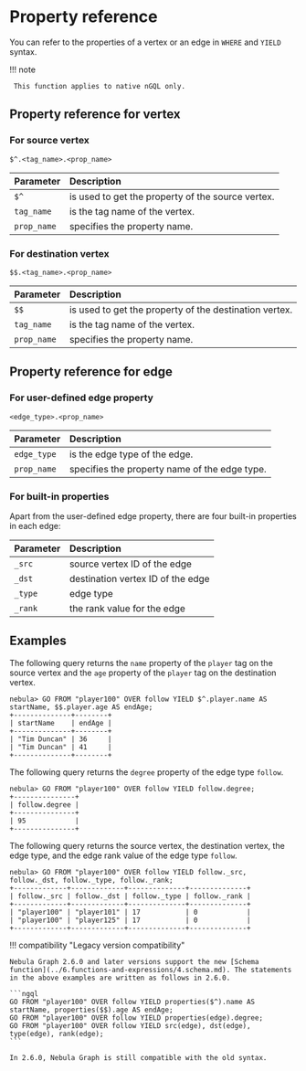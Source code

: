 # Property reference

You can refer to the properties of a vertex or an edge in `WHERE` and `YIELD` syntax.

!!! note

     This function applies to native nGQL only.

## Property reference for vertex

### For source vertex

```ngql
$^.<tag_name>.<prop_name>
```

| Parameter   | Description                                       |
| :---------- | :-----------------                                |
| `$^`        | is used to get the property of the source vertex. |
| `tag_name`  | is the tag name of the vertex.                    |
| `prop_name` | specifies the property name.                      |

### For destination vertex

```ngql
$$.<tag_name>.<prop_name>
```

| Parameter   | Description                                            |
| :---------- | :-----------------                                     |
| `$$`        | is used to get the property of the destination vertex. |
| `tag_name`  | is the tag name of the vertex.                         |
| `prop_name` | specifies the property name.                           |

## Property reference for edge

### For user-defined edge property

```ngql
<edge_type>.<prop_name>
```

| Parameter   | Description                                   |
| :---------- | :------------------                           |
| `edge_type` | is the edge type of the edge.                 |
| `prop_name` | specifies the property name of the edge type. |

### For built-in properties

Apart from the user-defined edge property, there are four built-in properties in each edge:

| Parameter   | Description                       |
| :---------- | :------------------               |
| `_src`      | source vertex ID of the edge      |
| `_dst`      | destination vertex ID of the edge |
| `_type`     | edge type                         |
| `_rank`     | the rank value for the edge       |

## Examples

The following query returns the `name` property of the `player` tag on the source vertex and the `age` property of the `player` tag on the destination vertex.

```ngql
nebula> GO FROM "player100" OVER follow YIELD $^.player.name AS startName, $$.player.age AS endAge;
+--------------+--------+
| startName    | endAge |
+--------------+--------+
| "Tim Duncan" | 36     |
| "Tim Duncan" | 41     |
+--------------+--------+
```

The following query returns the `degree` property of the edge type `follow`.

```ngql
nebula> GO FROM "player100" OVER follow YIELD follow.degree;
+---------------+
| follow.degree |
+---------------+
| 95            |
+---------------+
```

The following query returns the source vertex, the destination vertex, the edge type, and the edge rank value of the edge type `follow`.

```ngql
nebula> GO FROM "player100" OVER follow YIELD follow._src, follow._dst, follow._type, follow._rank;
+-------------+-------------+--------------+--------------+
| follow._src | follow._dst | follow._type | follow._rank |
+-------------+-------------+--------------+--------------+
| "player100" | "player101" | 17           | 0            |
| "player100" | "player125" | 17           | 0            |
+-------------+-------------+--------------+--------------+
```

!!! compatibility "Legacy version compatibility"

    Nebula Graph 2.6.0 and later versions support the new [Schema function](../6.functions-and-expressions/4.schema.md). The statements in the above examples are written as follows in 2.6.0.

    ```ngql
    GO FROM "player100" OVER follow YIELD properties($^).name AS startName, properties($$).age AS endAge;
    GO FROM "player100" OVER follow YIELD properties(edge).degree;
    GO FROM "player100" OVER follow YIELD src(edge), dst(edge), type(edge), rank(edge);
    ```

    In 2.6.0, Nebula Graph is still compatible with the old syntax.
